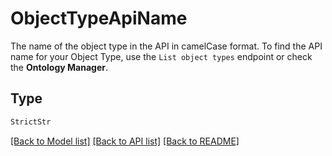 # ObjectTypeApiName

The name of the object type in the API in camelCase format. To find the API name for your Object Type, use the
`List object types` endpoint or check the **Ontology Manager**.


## Type
```python
StrictStr
```


[[Back to Model list]](../../README.md#models-v1-link) [[Back to API list]](../../README.md#documentation-for-api-endpoints) [[Back to README]](../../README.md)
